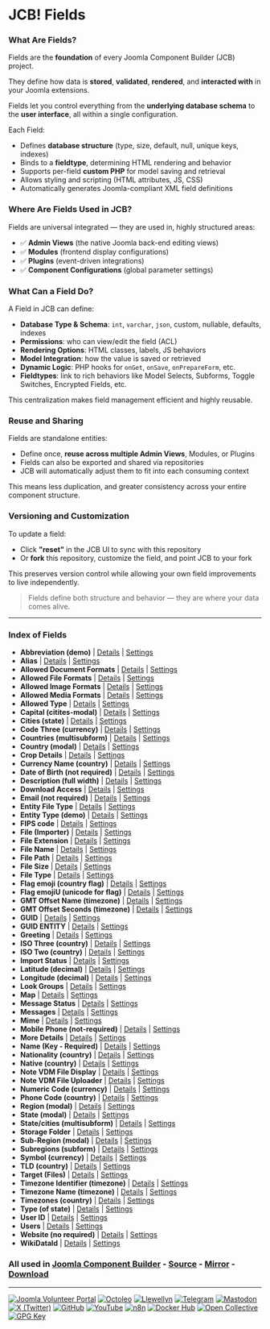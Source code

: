 # JCB! Fields

### What Are Fields?
Fields are the **foundation** of every Joomla Component Builder (JCB) project.

They define how data is **stored**, **validated**, **rendered**, and **interacted with** in your Joomla extensions.

Fields let you control everything from the **underlying database schema** to the **user interface**, all within a single configuration.

Each Field:
- Defines **database structure** (type, size, default, null, unique keys, indexes)
- Binds to a **fieldtype**, determining HTML rendering and behavior
- Supports per-field **custom PHP** for model saving and retrieval
- Allows styling and scripting (HTML attributes, JS, CSS)
- Automatically generates Joomla-compliant XML field definitions

### Where Are Fields Used in JCB?
Fields are universal integrated — they are used in, highly structured areas:

- ✅ **Admin Views** (the native Joomla back-end editing views)
- ✅ **Modules** (frontend display configurations)
- ✅ **Plugins** (event-driven integrations)
- ✅ **Component Configurations** (global parameter settings)

### What Can a Field Do?
A Field in JCB can define:

- **Database Type & Schema**: `int`, `varchar`, `json`, custom, nullable, defaults, indexes
- **Permissions**: who can view/edit the field (ACL)
- **Rendering Options**: HTML classes, labels, JS behaviors
- **Model Integration**: how the value is saved or retrieved
- **Dynamic Logic**: PHP hooks for `onGet`, `onSave`, `onPrepareForm`, etc.
- **Fieldtypes**: link to rich behaviors like Model Selects, Subforms, Toggle Switches, Encrypted Fields, etc.

This centralization makes field management efficient and highly reusable.

### Reuse and Sharing
Fields are standalone entities:

- Define once, **reuse across multiple Admin Views**, Modules, or Plugins
- Fields can also be exported and shared via repositories
- JCB will automatically adjust them to fit into each consuming context

This means less duplication, and greater consistency across your entire component structure.

### Versioning and Customization
To update a field:

- Click **"reset"** in the JCB UI to sync with this repository
- Or **fork** this repository, customize the field, and point JCB to your fork

This preserves version control while allowing your own field improvements to live independently.

>Fields define both structure and behavior — they are where your data comes alive.

---
### Index of Fields


 - **Abbreviation (demo)** | [Details](src/field/c35e18fa-cade-48b8-b067-6289cc7a0f60) | [Settings](src/field/c35e18fa-cade-48b8-b067-6289cc7a0f60/item.json)
 - **Alias** | [Details](src/field/335866ce-b81b-4329-901d-c20254135c9c) | [Settings](src/field/335866ce-b81b-4329-901d-c20254135c9c/item.json)
 - **Allowed Document Formats** | [Details](src/field/24f17aaf-cc19-4bad-bc8b-4d37c79a898d) | [Settings](src/field/24f17aaf-cc19-4bad-bc8b-4d37c79a898d/item.json)
 - **Allowed File Formats** | [Details](src/field/ca8f38cb-f930-4976-a76b-c1d6cd18652d) | [Settings](src/field/ca8f38cb-f930-4976-a76b-c1d6cd18652d/item.json)
 - **Allowed Image Formats** | [Details](src/field/6b3c73d5-7640-43c0-a2e7-125a187f4513) | [Settings](src/field/6b3c73d5-7640-43c0-a2e7-125a187f4513/item.json)
 - **Allowed Media Formats** | [Details](src/field/fd936809-37c1-4016-a4ee-a4d016343725) | [Settings](src/field/fd936809-37c1-4016-a4ee-a4d016343725/item.json)
 - **Allowed Type** | [Details](src/field/9f6f776f-9741-4aec-a3ff-fb9880fdcb5c) | [Settings](src/field/9f6f776f-9741-4aec-a3ff-fb9880fdcb5c/item.json)
 - **Capital (citites-modal)** | [Details](src/field/baeaf484-f61b-4688-8b8a-e3ace669b7a7) | [Settings](src/field/baeaf484-f61b-4688-8b8a-e3ace669b7a7/item.json)
 - **Cities (state)** | [Details](src/field/6630c034-f87f-4c5c-ab72-e5ae0e4c0e5b) | [Settings](src/field/6630c034-f87f-4c5c-ab72-e5ae0e4c0e5b/item.json)
 - **Code Three (currency)** | [Details](src/field/59f0d051-768e-41de-87a0-f47551f7d0d1) | [Settings](src/field/59f0d051-768e-41de-87a0-f47551f7d0d1/item.json)
 - **Countries (multisubform)** | [Details](src/field/4d96ceea-7dd1-45c3-86fd-0d73d66332a8) | [Settings](src/field/4d96ceea-7dd1-45c3-86fd-0d73d66332a8/item.json)
 - **Country (modal)** | [Details](src/field/8d1b9d7e-77c1-43d9-bc97-0dd021bfe779) | [Settings](src/field/8d1b9d7e-77c1-43d9-bc97-0dd021bfe779/item.json)
 - **Crop Details** | [Details](src/field/6f327030-dcdf-4d80-b3d9-293d4bbe39f7) | [Settings](src/field/6f327030-dcdf-4d80-b3d9-293d4bbe39f7/item.json)
 - **Currency Name (country)** | [Details](src/field/4b964b88-36b4-4f26-a828-0e798ce9af38) | [Settings](src/field/4b964b88-36b4-4f26-a828-0e798ce9af38/item.json)
 - **Date of Birth (not required)** | [Details](src/field/c8cc2a22-f2e4-4dcc-9088-ed1d78416228) | [Settings](src/field/c8cc2a22-f2e4-4dcc-9088-ed1d78416228/item.json)
 - **Description (full width)** | [Details](src/field/749a9917-90c3-49c4-9e72-aa33b0683a87) | [Settings](src/field/749a9917-90c3-49c4-9e72-aa33b0683a87/item.json)
 - **Download Access** | [Details](src/field/794ac8d4-c78b-4f98-9953-07e4ce5ad491) | [Settings](src/field/794ac8d4-c78b-4f98-9953-07e4ce5ad491/item.json)
 - **Email (not required)** | [Details](src/field/976f7e2d-68e3-497e-b4d1-6326d5b95078) | [Settings](src/field/976f7e2d-68e3-497e-b4d1-6326d5b95078/item.json)
 - **Entity File Type** | [Details](src/field/2a877e46-59b9-4f97-9dec-8c84c16741f2) | [Settings](src/field/2a877e46-59b9-4f97-9dec-8c84c16741f2/item.json)
 - **Entity Type (demo)** | [Details](src/field/2e24a9fe-5793-46be-b071-631c0b18d8f4) | [Settings](src/field/2e24a9fe-5793-46be-b071-631c0b18d8f4/item.json)
 - **FIPS code** | [Details](src/field/fa0ead84-06c8-4f18-89ae-4cdf646fd961) | [Settings](src/field/fa0ead84-06c8-4f18-89ae-4cdf646fd961/item.json)
 - **File (Importer)** | [Details](src/field/91939b1a-c4d6-4531-8356-63bc4ca243fb) | [Settings](src/field/91939b1a-c4d6-4531-8356-63bc4ca243fb/item.json)
 - **File Extension** | [Details](src/field/080b92dc-a4b4-46b2-83d4-3430284f5e06) | [Settings](src/field/080b92dc-a4b4-46b2-83d4-3430284f5e06/item.json)
 - **File Name** | [Details](src/field/725e856a-b8cc-4590-90e3-3eed6fd0873c) | [Settings](src/field/725e856a-b8cc-4590-90e3-3eed6fd0873c/item.json)
 - **File Path** | [Details](src/field/ed28e30c-30c3-4830-afdc-5a61bf25cd49) | [Settings](src/field/ed28e30c-30c3-4830-afdc-5a61bf25cd49/item.json)
 - **File Size** | [Details](src/field/77a1711b-ad1f-4379-921b-5e4ef5c31a42) | [Settings](src/field/77a1711b-ad1f-4379-921b-5e4ef5c31a42/item.json)
 - **File Type** | [Details](src/field/c2f884f9-31a0-4bb9-8310-64b5d9132d32) | [Settings](src/field/c2f884f9-31a0-4bb9-8310-64b5d9132d32/item.json)
 - **Flag emoji (country flag)** | [Details](src/field/962ec39f-78d4-42ee-9626-7b778d2eea25) | [Settings](src/field/962ec39f-78d4-42ee-9626-7b778d2eea25/item.json)
 - **Flag emojiU (unicode for flag)** | [Details](src/field/b71ee1ab-78ea-4cc7-aa2e-490a4d01a03f) | [Settings](src/field/b71ee1ab-78ea-4cc7-aa2e-490a4d01a03f/item.json)
 - **GMT Offset Name (timezone)** | [Details](src/field/480c9734-2820-4a61-afea-75b1db3fadc9) | [Settings](src/field/480c9734-2820-4a61-afea-75b1db3fadc9/item.json)
 - **GMT Offset Seconds (timezone)** | [Details](src/field/17788601-b3f8-439e-8ad7-11c7f8109e22) | [Settings](src/field/17788601-b3f8-439e-8ad7-11c7f8109e22/item.json)
 - **GUID** | [Details](src/field/5aa57bbe-7b19-4db9-915c-561863458d2b) | [Settings](src/field/5aa57bbe-7b19-4db9-915c-561863458d2b/item.json)
 - **GUID ENTITY** | [Details](src/field/3f1fedeb-b943-42a7-88e7-c4f1eb1fd8a4) | [Settings](src/field/3f1fedeb-b943-42a7-88e7-c4f1eb1fd8a4/item.json)
 - **Greeting** | [Details](src/field/75e830a6-a3a5-4327-9161-3f774a6f1591) | [Settings](src/field/75e830a6-a3a5-4327-9161-3f774a6f1591/item.json)
 - **ISO Three (country)** | [Details](src/field/95f46f99-0909-4a47-879b-ede06ef35fb8) | [Settings](src/field/95f46f99-0909-4a47-879b-ede06ef35fb8/item.json)
 - **ISO Two (country)** | [Details](src/field/2039d1c3-162c-401c-96fe-f127683ee3fe) | [Settings](src/field/2039d1c3-162c-401c-96fe-f127683ee3fe/item.json)
 - **Import Status** | [Details](src/field/11698dc6-8ff6-4662-b3b7-e47494463a08) | [Settings](src/field/11698dc6-8ff6-4662-b3b7-e47494463a08/item.json)
 - **Latitude (decimal)** | [Details](src/field/f7d3d78e-2d35-4884-a997-d073f853d095) | [Settings](src/field/f7d3d78e-2d35-4884-a997-d073f853d095/item.json)
 - **Longitude (decimal)** | [Details](src/field/09c22738-6c6f-48ca-a24d-d439757e8619) | [Settings](src/field/09c22738-6c6f-48ca-a24d-d439757e8619/item.json)
 - **Look Groups** | [Details](src/field/104f8410-a07e-4cf8-aad5-2b4db7c6864c) | [Settings](src/field/104f8410-a07e-4cf8-aad5-2b4db7c6864c/item.json)
 - **Map** | [Details](src/field/2d0566ab-cfbe-4ca2-8d05-8e2c70eda191) | [Settings](src/field/2d0566ab-cfbe-4ca2-8d05-8e2c70eda191/item.json)
 - **Message Status** | [Details](src/field/0f4fa86e-25a8-4bbf-91a3-7ea9790b4df8) | [Settings](src/field/0f4fa86e-25a8-4bbf-91a3-7ea9790b4df8/item.json)
 - **Messages** | [Details](src/field/c6e1e451-99b8-4e1b-aa19-c48c3513bf4f) | [Settings](src/field/c6e1e451-99b8-4e1b-aa19-c48c3513bf4f/item.json)
 - **Mime** | [Details](src/field/68c1e141-fb2e-49a6-bf56-1da6d8a058e8) | [Settings](src/field/68c1e141-fb2e-49a6-bf56-1da6d8a058e8/item.json)
 - **Mobile Phone (not-required)** | [Details](src/field/f40974bd-a946-4bc4-9be1-fedec2d09c24) | [Settings](src/field/f40974bd-a946-4bc4-9be1-fedec2d09c24/item.json)
 - **More Details** | [Details](src/field/d763ecd7-8d72-418e-8010-706c0785baab) | [Settings](src/field/d763ecd7-8d72-418e-8010-706c0785baab/item.json)
 - **Name (Key - Required)** | [Details](src/field/5d3d34dd-4876-4c6a-86ab-b4e162f22c08) | [Settings](src/field/5d3d34dd-4876-4c6a-86ab-b4e162f22c08/item.json)
 - **Nationality (country)** | [Details](src/field/8ba72283-32fa-4a34-8c0d-d52adfed1aa5) | [Settings](src/field/8ba72283-32fa-4a34-8c0d-d52adfed1aa5/item.json)
 - **Native (country)** | [Details](src/field/2aad92a4-895d-46cb-b0df-751da1bdd703) | [Settings](src/field/2aad92a4-895d-46cb-b0df-751da1bdd703/item.json)
 - **Note VDM File Display** | [Details](src/field/639e63b1-a63d-4d40-853f-42e7b28a5d35) | [Settings](src/field/639e63b1-a63d-4d40-853f-42e7b28a5d35/item.json)
 - **Note VDM File Uploader** | [Details](src/field/47a3db14-de87-4cc2-8724-17f437a77d93) | [Settings](src/field/47a3db14-de87-4cc2-8724-17f437a77d93/item.json)
 - **Numeric Code (currency)** | [Details](src/field/40da896f-5054-4bb2-aa58-1cdfb391f544) | [Settings](src/field/40da896f-5054-4bb2-aa58-1cdfb391f544/item.json)
 - **Phone Code (country)** | [Details](src/field/149140a8-d0a6-4b62-a880-bb796e2145d8) | [Settings](src/field/149140a8-d0a6-4b62-a880-bb796e2145d8/item.json)
 - **Region (modal)** | [Details](src/field/7f3ccb20-7c57-433a-987b-b53d801004f3) | [Settings](src/field/7f3ccb20-7c57-433a-987b-b53d801004f3/item.json)
 - **State (modal)** | [Details](src/field/1e666136-800a-486d-a8e8-13a054b7acde) | [Settings](src/field/1e666136-800a-486d-a8e8-13a054b7acde/item.json)
 - **State/cities (multisubform)** | [Details](src/field/9a21f28b-b818-4cc5-b18a-c3fa33a5876d) | [Settings](src/field/9a21f28b-b818-4cc5-b18a-c3fa33a5876d/item.json)
 - **Storage Folder** | [Details](src/field/523f91f8-ca60-44f7-9de0-645549967095) | [Settings](src/field/523f91f8-ca60-44f7-9de0-645549967095/item.json)
 - **Sub-Region (modal)** | [Details](src/field/19b4a840-cf4e-4012-8fae-b1439af74f5a) | [Settings](src/field/19b4a840-cf4e-4012-8fae-b1439af74f5a/item.json)
 - **Subregions (subform)** | [Details](src/field/cb04e362-61c0-4a07-8d80-d13b6939a72c) | [Settings](src/field/cb04e362-61c0-4a07-8d80-d13b6939a72c/item.json)
 - **Symbol (currency)** | [Details](src/field/c9a4c765-a0f9-42da-8fa9-df41ab70c448) | [Settings](src/field/c9a4c765-a0f9-42da-8fa9-df41ab70c448/item.json)
 - **TLD (country)** | [Details](src/field/c4c23fad-fd03-41cc-b5db-25f60b8ee11f) | [Settings](src/field/c4c23fad-fd03-41cc-b5db-25f60b8ee11f/item.json)
 - **Target (Files)** | [Details](src/field/e24026ef-294a-48e5-9be0-3f95dcb2b66b) | [Settings](src/field/e24026ef-294a-48e5-9be0-3f95dcb2b66b/item.json)
 - **Timezone Identifier (timezone)** | [Details](src/field/c20d4692-6e97-4441-83bd-561b73730407) | [Settings](src/field/c20d4692-6e97-4441-83bd-561b73730407/item.json)
 - **Timezone Name (timezone)** | [Details](src/field/f921d762-f5f1-4811-b1f5-71840c003a4e) | [Settings](src/field/f921d762-f5f1-4811-b1f5-71840c003a4e/item.json)
 - **Timezones (country)** | [Details](src/field/c803e176-923f-43a8-a542-12e27619a5f2) | [Settings](src/field/c803e176-923f-43a8-a542-12e27619a5f2/item.json)
 - **Type (of state)** | [Details](src/field/4321fa80-702d-4ff5-ab3c-05507d3007a9) | [Settings](src/field/4321fa80-702d-4ff5-ab3c-05507d3007a9/item.json)
 - **User ID** | [Details](src/field/3dfab308-41de-4d11-9c94-4ba330a202ac) | [Settings](src/field/3dfab308-41de-4d11-9c94-4ba330a202ac/item.json)
 - **Users** | [Details](src/field/c61285fd-2e35-4605-869f-66d2fbd70004) | [Settings](src/field/c61285fd-2e35-4605-869f-66d2fbd70004/item.json)
 - **Website (no required)** | [Details](src/field/6c3a6983-d1bf-4e5e-9e99-deea00b0cefd) | [Settings](src/field/6c3a6983-d1bf-4e5e-9e99-deea00b0cefd/item.json)
 - **WikiDataId** | [Details](src/field/af59b3ac-6a00-42c0-bbe2-edf90dec6081) | [Settings](src/field/af59b3ac-6a00-42c0-bbe2-edf90dec6081/item.json)

### All used in [Joomla Component Builder](https://www.joomlacomponentbuilder.com) - [Source](https://git.vdm.dev/joomla/Component-Builder) - [Mirror](https://github.com/vdm-io/Joomla-Component-Builder) - [Download](https://git.vdm.dev/joomla/pkg-component-builder/releases)

---
[![Joomla Volunteer Portal](https://img.shields.io/badge/-Joomla-gold?logo=joomla)](https://volunteers.joomla.org/joomlers/1396-llewellyn-van-der-merwe "Join Llewellyn on the Joomla Volunteer Portal: Shaping the Future Together!") [![Octoleo](https://img.shields.io/badge/-Octoleo-black?logo=linux)](https://git.vdm.dev/octoleo "--quiet") [![Llewellyn](https://img.shields.io/badge/-Llewellyn-ffffff?logo=gitea)](https://git.vdm.dev/Llewellyn "Collaborate and Innovate with Llewellyn on Git: Building a Better Code Future!") [![Telegram](https://img.shields.io/badge/-Telegram-blue?logo=telegram)](https://t.me/Joomla_component_builder "Join Llewellyn and the Community on Telegram: Building Joomla Components Together!") [![Mastodon](https://img.shields.io/badge/-Mastodon-9e9eec?logo=mastodon)](https://joomla.social/@llewellyn "Connect and Engage with Llewellyn on Joomla Social: Empowering Communities, One Post at a Time!") [![X (Twitter)](https://img.shields.io/badge/-X-black?logo=x)](https://x.com/llewellynvdm "Join the Conversation with Llewellyn on X: Where Ideas Take Flight!") [![GitHub](https://img.shields.io/badge/-GitHub-181717?logo=github)](https://github.com/Llewellynvdm "Build, Innovate, and Thrive with Llewellyn on GitHub: Turning Ideas into Impact!") [![YouTube](https://img.shields.io/badge/-YouTube-ff0000?logo=youtube)](https://www.youtube.com/@OctoYou "Explore, Learn, and Create with Llewellyn on YouTube: Your Gateway to Inspiration!") [![n8n](https://img.shields.io/badge/-n8n-black?logo=n8n)](https://n8n.io/creators/octoleo "Effortless Automation and Impactful Workflows with Llewellyn on n8n!") [![Docker Hub](https://img.shields.io/badge/-Docker-grey?logo=docker)](https://hub.docker.com/u/llewellyn "Llewellyn on Docker: Containerize Your Creativity!") [![Open Collective](https://img.shields.io/badge/-Donate-green?logo=opencollective)](https://opencollective.com/joomla-component-builder "Donate towards JCB: Help Llewellyn financially so he can continue developing this great tool!") [![GPG Key](https://img.shields.io/badge/-GPG-blue?logo=gnupg)](https://git.vdm.dev/Llewellyn/gpg "Unlock Trust and Security with Llewellyn's GPG Key: Your Gateway to Verified Connections!")